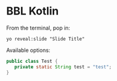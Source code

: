 
# BBL Kotlin

From the terminal, pop in:

  ```yo reveal:slide "Slide Title"```

Available options:

 ```java
public class Test {
    private static String test = "test";
}
```
 
 
